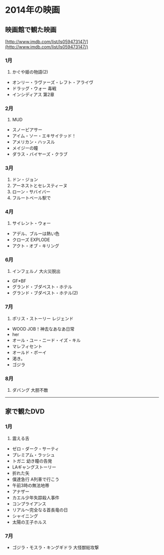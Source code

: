 # 2014年の映画

## 映画館で観た映画

[http://www.imdb.com/list/ls059473147/](http://www.imdb.com/list/ls059473147/)

### 1月

1. かぐや姫の物語(2)
- オンリー・ラヴァーズ・レフト・アライヴ
- ドラッグ・ウォー 毒戦
- インシディアス 第2章

### 2月
1.  MUD
- スノーピアサー
- アイム・ソー・エキサイテッド！
- アメリカン・ハッスル
- メイジーの瞳
- ダラス・バイヤーズ・クラブ

### 3月
1. ドン・ジョン
2. アーネストとセレスティーヌ
3. ローン・サバイバー
4. フルートベール駅で

### 4月
1. サイレント・ウォー
- アデル、ブルーは熱い色
- クローズ EXPLODE
- アクト・オブ・キリング

### 6月
1. インフェルノ 大火災脱出
- GF*BF
- グランド・ブダペスト・ホテル
- グランド・ブダペスト・ホテル(2)

### 7月
1. ポリス・ストーリー レジェンド
- WOOD JOB！神去なあなあ日常
- her
- オール・ユー・ニード・イズ・キル
- マレフィセント
- オールド・ボーイ
- 渇き。
- ゴジラ

### 8月
1. ダバング 大胆不敵

---
## 家で観たDVD

### 1月
1. 震える舌
- ゼロ・ダーク・サーティ
- プレミアム・ラッシュ
- トガニ 幼き瞳の告発
- LAギャングストーリー
- 折れた矢
- 僕達急行 A列車で行こう
- 午前3時の無法地帯
- アナザー
- カエル少年失踪殺人事件
- コンプライアンス
- リアル〜完全なる首長竜の日
- シャイニング
- 太陽の王子ホルス

### 7月
- ゴジラ・モスラ・キングギドラ 大怪獣総攻撃
